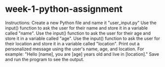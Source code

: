 # week-1-python-assignment

Instructions:
Create a new Python file and name it "user_input.py"
Use the input() function to ask the user for their name and store it in a variable called "name".
Use the input() function to ask the user for their age and store it in a variable called "age".
Use the input() function to ask the user for their location and store it in a variable called "location".
Print out a personalized message using the user's name, age, and location. For example: "Hello [name], you are [age] years old and live in [location]."
Save and run the program to see the output.
